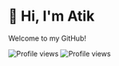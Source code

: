 # 👋 Hi, I'm Atik
Welcome to my GitHub!

![Profile views](https://komarev.com/ghpvc/?username=atikhassan&label=Profile%20views&color=0e75b6&style=flat)
![Profile views](https://komarev.com/ghpvc/?username=atikhassan&label=Profile%20views&color=0e75b6&style=flat)
